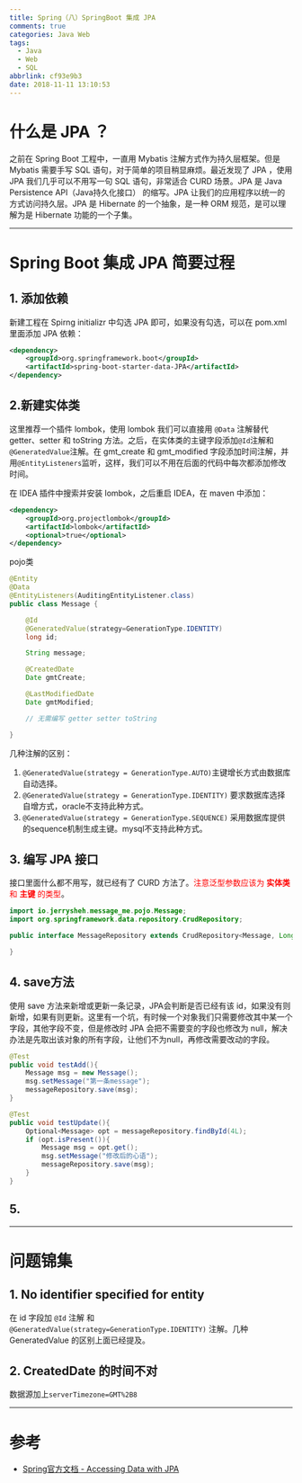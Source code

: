 ```yaml
---
title: Spring（八）SpringBoot 集成 JPA
comments: true
categories: Java Web
tags:
  - Java
  - Web
  - SQL
abbrlink: cf93e9b3
date: 2018-11-11 13:10:53
---
```


# 什么是 JPA ？

之前在 Spring Boot 工程中，一直用 Mybatis 注解方式作为持久层框架。但是 Mybatis 需要手写 SQL 语句，对于简单的项目稍显麻烦。最近发现了 JPA ，使用 JPA 我们几乎可以不用写一句 SQL 语句，非常适合 CURD 场景。JPA 是 Java Persistence API（Java持久化接口） 的缩写。JPA 让我们的应用程序以统一的方式访问持久层。JPA 是 Hibernate 的一个抽象，是一种 ORM 规范，是可以理解为是 Hibernate 功能的一个子集。


<!-- more -->

---

# Spring Boot 集成 JPA 简要过程

## 1. 添加依赖

新建工程在 Spirng initializr 中勾选 JPA 即可，如果没有勾选，可以在 pom.xml 里面添加 JPA 依赖：

```xml
<dependency>
    <groupId>org.springframework.boot</groupId>
    <artifactId>spring-boot-starter-data-JPA</artifactId>
</dependency>
```

## 2.新建实体类

这里推荐一个插件 lombok，使用 lombok 我们可以直接用 `@Data` 注解替代 getter、setter 和 toString 方法。之后，在实体类的主键字段添加`@Id`注解和`@GeneratedValue`注解。在 gmt_create 和 gmt_modified 字段添加时间注解，并用`@EntityListeners`监听，这样，我们可以不用在后面的代码中每次都添加修改时间。

在 IDEA 插件中搜索并安装 lombok，之后重启 IDEA，在 maven 中添加：

```xml
<dependency>
    <groupId>org.projectlombok</groupId>
    <artifactId>lombok</artifactId>
    <optional>true</optional>
</dependency>
```

pojo类

```java
@Entity
@Data
@EntityListeners(AuditingEntityListener.class)
public class Message {

    @Id
    @GeneratedValue(strategy=GenerationType.IDENTITY)
    long id;

    String message;

    @CreatedDate
    Date gmtCreate;

    @LastModifiedDate
    Date gmtModified;

    // 无需编写 getter setter toString

}
```

几种注解的区别：

1. `@GeneratedValue(strategy = GenerationType.AUTO)`主键增长方式由数据库自动选择。
2. `@GeneratedValue(strategy = GenerationType.IDENTITY)` 要求数据库选择自增方式，oracle不支持此种方式。
3. `@GeneratedValue(strategy = GenerationType.SEQUENCE)` 采用数据库提供的sequence机制生成主键。mysql不支持此种方式。

## 3. 编写 JPA 接口

接口里面什么都不用写，就已经有了 CURD 方法了。<font color="red">注意泛型参数应该为 **实体类** 和 **主键** 的类型</font>。

```java
import io.jerrysheh.message_me.pojo.Message;
import org.springframework.data.repository.CrudRepository;

public interface MessageRepository extends CrudRepository<Message, Long>  { // 注意泛型参数

}

```

## 4. save方法

使用 save 方法来新增或更新一条记录，JPA会判断是否已经有该 id，如果没有则新增，如果有则更新。这里有一个坑，有时候一个对象我们只需要修改其中某一个字段，其他字段不变，但是修改时 JPA 会把不需要变的字段也修改为 null，解决办法是先取出该对象的所有字段，让他们不为null，再修改需要改动的字段。

```java
@Test
public void testAdd(){
    Message msg = new Message();
    msg.setMessage("第一条message");
    messageRepository.save(msg);
}

@Test
public void testUpdate(){
    Optional<Message> opt = messageRepository.findById(4L);
    if (opt.isPresent()){
        Message msg = opt.get();
        msg.setMessage("修改后的心语");
        messageRepository.save(msg);
    }
}
```

## 5. 

---

# 问题锦集

## 1. No identifier specified for entity

在 id 字段加 `@Id` 注解 和 `@GeneratedValue(strategy=GenerationType.IDENTITY)` 注解。几种 GeneratedValue 的区别上面已经提及。

## 2. CreatedDate 的时间不对

数据源加上`serverTimezone=GMT%2B8`

---

# 参考

- [Spring官方文档 - Accessing Data with JPA](https://spring.io/guides/gs/accessing-data-JPA/)
